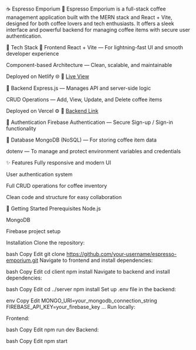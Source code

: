 ☕ Espresso Emporium
🚀 Espresso Emporium is a full-stack coffee management application built with the MERN stack and React + Vite, designed for both coffee lovers and tech enthusiasts. It offers a sleek interface and powerful backend for managing coffee items with secure user authentication.

🔧 Tech Stack
🔹 Frontend
React + Vite — For lightning-fast UI and smooth developer experience

Component-based Architecture — Clean, scalable, and maintainable

Deployed on Netlify 🌐
🔗 [Live View](https://coffee-espresso.netlify.app/)

🔹 Backend
Express.js — Manages API and server-side logic

CRUD Operations — Add, View, Update, and Delete coffee items

Deployed on Vercel ⚙️
🔗 [Backend Link](https://coffee-espresso.netlify.app/login)

🔹 Authentication
Firebase Authentication — Secure Sign-up / Sign-in functionality

🔹 Database
MongoDB (NoSQL) — For storing coffee item data

dotenv — To manage and protect environment variables and credentials

✨ Features
Fully responsive and modern UI

User authentication system

Full CRUD operations for coffee inventory

Clean code and structure for easy collaboration

🚀 Getting Started
Prerequisites
Node.js

MongoDB

Firebase project setup

Installation
Clone the repository:

bash
Copy
Edit
git clone https://github.com/your-username/espresso-emporium.git
Navigate to frontend and install dependencies:

bash
Copy
Edit
cd client
npm install
Navigate to backend and install dependencies:

bash
Copy
Edit
cd ../server
npm install
Set up .env file in the backend:

env
Copy
Edit
MONGO_URI=your_mongodb_connection_string
FIREBASE_API_KEY=your_firebase_key
...
Run locally:

Frontend:

bash
Copy
Edit
npm run dev
Backend:

bash
Copy
Edit
npm start

